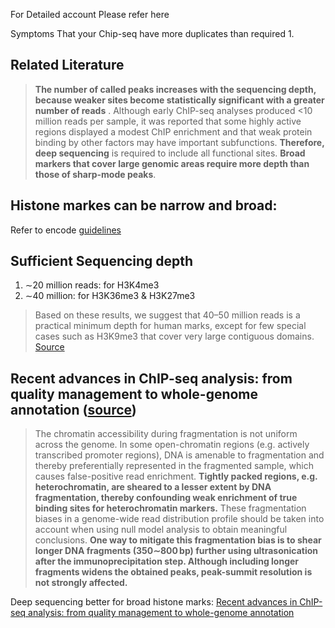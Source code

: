 For Detailed account Please refer here

Symptoms That your Chip-seq have more duplicates than required
1. 

## Related Literature

> **The number of called peaks increases with the sequencing depth, because weaker sites become statistically significant with a greater number of reads** . Although early ChIP-seq analyses produced <10 million reads per sample, it was reported that some highly active regions displayed a modest ChIP enrichment and that weak protein binding by other factors may have important subfunctions. **Therefore, deep sequencing** is required to include all functional sites. **Broad markers that cover large genomic areas require more depth than those of sharp-mode peaks**.
 
## Histone markes can be narrow and broad:<br/>
Refer to encode [guidelines](https://www.encodeproject.org/chip-seq/histone/)

## Sufficient Sequencing depth<br/>
1. ∼20 million reads: for H3K4me3 <br/> 
2. ∼40 million: for H3K36me3 & H3K27me3 <br/>
> Based on these results, we suggest that 40–50 million reads is a practical minimum depth for human marks, except for few special cases such as H3K9me3 that cover very large contiguous domains. [Source](https://www.ncbi.nlm.nih.gov/pmc/articles/PMC4027199/)

## Recent advances in ChIP-seq analysis: from quality management to whole-genome annotation ([source](https://academic.oup.com/bib/article/18/2/279/2453282))

>The chromatin accessibility during fragmentation is not uniform across the genome. In some open-chromatin regions (e.g. actively transcribed promoter regions), DNA is amenable to fragmentation and thereby preferentially represented in the fragmented sample, which causes false-positive read enrichment. **Tightly packed regions, e.g. heterochromatin, are sheared to a lesser extent by DNA fragmentation, thereby confounding weak enrichment of true binding sites for heterochromatin markers.** These fragmentation biases in a genome-wide read distribution profile should be taken into account when using null model analysis to obtain meaningful conclusions. **One way to mitigate this fragmentation bias is to shear longer DNA fragments (350∼800 bp) further using ultrasonication after the immunoprecipitation step. Although including longer fragments widens the obtained peaks, peak-summit resolution is not strongly affected.** <br/>

Deep sequencing better for broad histone marks: [Recent advances in ChIP-seq analysis: from quality management to whole-genome annotation](https://academic.oup.com/bib/article/18/2/279/2453282)

